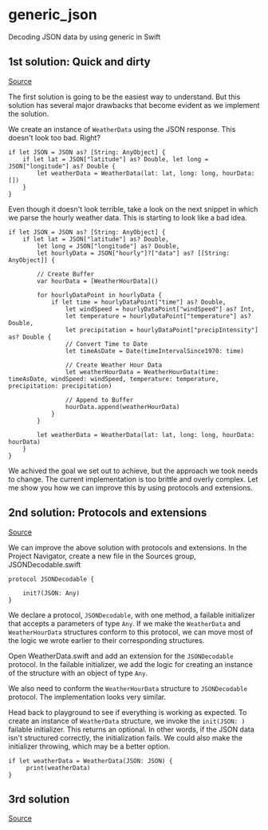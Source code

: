 # generic_json
Decoding JSON data by using generic in Swift

## 1st solution: Quick and dirty
[Source](https://github.com/ngominhtrint/generic_json/blob/master/Generic/FirstSolution.playground/Contents.swift)

The first solution is going to be the easiest way to understand. But this solution has several major drawbacks that become evident as we implement the solution.

We create an instance of `WeatherData` using the JSON response. This doesn't look too bad. Right?

```
if let JSON = JSON as? [String: AnyObject] {
    if let lat = JSON["latitude"] as? Double, let long = JSON["longitude"] as? Double {
        let weatherData = WeatherData(lat: lat, long: long, hourData: [])
    }
}
```

Even though it doesn't look terrible, take a look on the next snippet in which we parse the hourly weather data. This is starting to look like a bad idea.

```
if let JSON = JSON as? [String: AnyObject] {
    if let lat = JSON["latitude"] as? Double,
        let long = JSON["longitude"] as? Double,
        let hourlyData = JSON["hourly"]?["data"] as? [[String: AnyObject]] {

        // Create Buffer
        var hourData = [WeatherHourData]()

        for hourlyDataPoint in hourlyData {
            if let time = hourlyDataPoint["time"] as? Double,
                let windSpeed = hourlyDataPoint["windSpeed"] as? Int,
                let temperature = hourlyDataPoint["temperature"] as? Double,
                let precipitation = hourlyDataPoint["precipIntensity"] as? Double {
                // Convert Time to Date
                let timeAsDate = Date(timeIntervalSince1970: time)

                // Create Weather Hour Data
                let weatherHourData = WeatherHourData(time: timeAsDate, windSpeed: windSpeed, temperature: temperature, precipitation: precipitation)

                // Append to Buffer
                hourData.append(weatherHourData)
            }
        }

        let weatherData = WeatherData(lat: lat, long: long, hourData: hourData)
    }
}

```

We achived the goal we set out to achieve, but the approach we took needs to change. The current implementation is too brittle and overly complex. Let me show you how we can improve this by using protocols and extensions.

## 2nd solution: Protocols and extensions
[Source](https://github.com/ngominhtrint/generic_json/blob/master/Generic/SecondSolution.playground/Contents.swift)

We can improve the above solution with protocols and extensions. In the Project Navigator, create a new file in the Sources group, JSONDecodable.swift

```
protocol JSONDecodable {

    init?(JSON: Any)
}
```

We declare a protocol, `JSONDecodable`, with one method, a failable initializer that accepts a parameters of type `Any`. If we make the `WeatherData` and `WeatherHourData` structures conform to this protocol, we can move most of the logic we wrote earlier to their corresponding structures.

Open WeatherData.swift and add an extension for the `JSONDecodable` protocol. In the failable initializer, we add the logic for creating an instance of the structure with an object of type `Any`.

We also need to conform the `WeatherHourData` structure to `JSONDecodable` protocol. The implementation looks very similar.

Head back to playground to see if everything is working as expected. To create an instance of `WeatherData` structure, we invoke the `init(JSON: )` failable initializer. This returns an optional. In other words, if the JSON data isn't structured correctly, the initialization fails. We could also make the initializer throwing, which may be a better option.

```
if let weatherData = WeatherData(JSON: JSON) {
     print(weatherData)
}
```

## 3rd solution
[Source](https://github.com/ngominhtrint/generic_json/blob/master/Generic/ThirdSolution.playground/Contents.swift)


